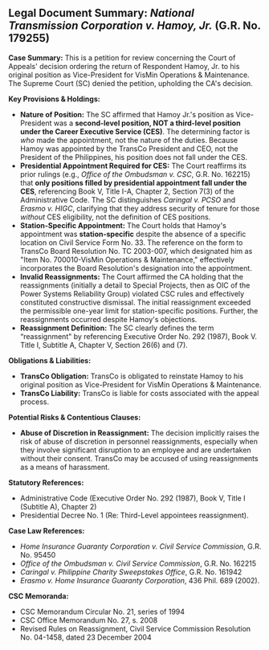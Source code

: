 ## Legal Document Summary: *National Transmission Corporation v. Hamoy, Jr.* (G.R. No. 179255)

**Case Summary:** This is a petition for review concerning the Court of Appeals' decision ordering the return of Respondent Hamoy, Jr. to his original position as Vice-President for VisMin Operations & Maintenance. The Supreme Court (SC) denied the petition, upholding the CA's decision.

**Key Provisions & Holdings:**

*   **Nature of Position:** The SC affirmed that Hamoy Jr.'s position as Vice-President was a **second-level position, NOT a third-level position under the Career Executive Service (CES)**. The determining factor is *who* made the appointment, not the nature of the duties. Because Hamoy was appointed by the TransCo President and CEO, not the President of the Philippines, his position does not fall under the CES.
*   **Presidential Appointment Required for CES:**  The Court reaffirms its prior rulings (e.g., *Office of the Ombudsman v. CSC*, G.R. No. 162215) that **only positions filled by presidential appointment fall under the CES**, referencing Book V, Title I-A, Chapter 2, Section 7(3) of the Administrative Code.  The SC distinguishes *Caringal v. PCSO* and *Erasmo v. HIGC*, clarifying that they address security of tenure for those *without* CES eligibility, not the definition of CES positions.
*   **Station-Specific Appointment:** The Court holds that Hamoy's appointment was **station-specific** despite the absence of a specific location on Civil Service Form No. 33.  The reference on the form to TransCo Board Resolution No. TC 2003-007, which designated him as "Item No. 700010-VisMin Operations & Maintenance," effectively incorporates the Board Resolution's designation into the appointment.
*   **Invalid Reassignments:** The Court affirmed the CA holding that the reassignments (initially a detail to Special Projects, then as OIC of the Power Systems Reliability Group) violated CSC rules and effectively constituted constructive dismissal. The initial reassignment exceeded the permissible one-year limit for station-specific positions. Further, the reassignments occurred despite Hamoy's objections.
*   **Reassignment Definition:** The SC clearly defines the term “reassignment" by referencing Executive Order No. 292 (1987), Book V. Title I, Subtitle A, Chapter V, Section 26(6) and (7).

**Obligations & Liabilities:**

*   **TransCo Obligation:** TransCo is obligated to reinstate Hamoy to his original position as Vice-President for VisMin Operations & Maintenance.
*   **TransCo Liability:** TransCo is liable for costs associated with the appeal process.

**Potential Risks & Contentious Clauses:**

*   **Abuse of Discretion in Reassignment:** The decision implicitly raises the risk of abuse of discretion in personnel reassignments, especially when they involve significant disruption to an employee and are undertaken without their consent. TransCo may be accused of using reassignments as a means of harassment.

**Statutory References:**

*   Administrative Code (Executive Order No. 292 (1987), Book V, Title I (Subtitle A), Chapter 2)
*   Presidential Decree No. 1 (Re: Third-Level appointees reassignment).

**Case Law References:**

*   *Home Insurance Guaranty Corporation v. Civil Service Commission*, G.R. No. 95450
*   *Office of the Ombudsman v. Civil Service Commission*, G.R. No. 162215
*   *Caringal v. Philippine Charity Sweepstakes Office*, G.R. No. 161942
*   *Erasmo v. Home Insurance Guaranty Corporation*, 436 Phil. 689 (2002).

**CSC Memoranda:**

*   CSC Memorandum Circular No. 21, series of 1994
*   CSC Office Memorandum No. 27, s. 2008
*   Revised Rules on Reassignment, Civil Service Commission Resolution No. 04-1458, dated 23 December 2004
